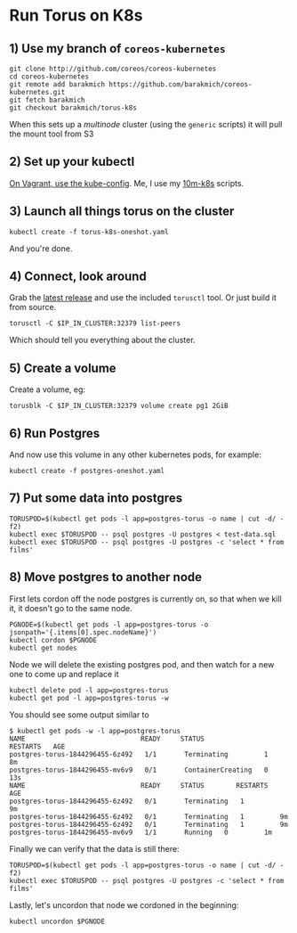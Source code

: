 # Run Torus on K8s

## 1) Use my branch of `coreos-kubernetes`

```
git clone http://github.com/coreos/coreos-kubernetes
cd coreos-kubernetes
git remote add barakmich https://github.com/barakmich/coreos-kubernetes.git
git fetch barakmich
git checkout barakmich/torus-k8s
```

When this sets up a *multinode* cluster (using the `generic` scripts) it will pull the mount tool from S3

## 2) Set up your kubectl

[On Vagrant, use the kube-config](https://coreos.com/kubernetes/docs/latest/kubernetes-on-vagrant.html). Me, I use my [10m-k8s](https://github.com/barakmich/10m-k8s) scripts.

## 3) Launch all things torus on the cluster

```
kubectl create -f torus-k8s-oneshot.yaml
```

And you're done.

## 4) Connect, look around

Grab the [latest release](https://github.com/coreos/torus/releases) and use the included `torusctl` tool. Or just build it from source.

```
torusctl -C $IP_IN_CLUSTER:32379 list-peers
```

Which should tell you everything about the cluster. 

## 5) Create a volume

Create a volume, eg:

```
torusblk -C $IP_IN_CLUSTER:32379 volume create pg1 2GiB
```

## 6) Run Postgres

And now use this volume in any other kubernetes pods, for example:

```
kubectl create -f postgres-oneshot.yaml
```

## 7) Put some data into postgres

```
TORUSPOD=$(kubectl get pods -l app=postgres-torus -o name | cut -d/ -f2)
kubectl exec $TORUSPOD -- psql postgres -U postgres < test-data.sql
kubectl exec $TORUSPOD -- psql postgres -U postgres -c 'select * from films'
```

## 8) Move postgres to another node

First lets cordon off the node postgres is currently on, so that when we kill
it, it doesn't go to the same node.
```
PGNODE=$(kubectl get pods -l app=postgres-torus -o jsonpath='{.items[0].spec.nodeName}')
kubectl cordon $PGNODE
kubectl get nodes
```

Node we will delete the existing postgres pod, and then watch for a new one
to come up and replace it
```
kubectl delete pod -l app=postgres-torus
kubectl get pod -l app=postgres-torus -w
```

You should see some output similar to
```
$ kubectl get pods -w -l app=postgres-torus
NAME                             READY     STATUS              RESTARTS   AGE
postgres-torus-1844296455-6z492   1/1       Terminating         1          8m
postgres-torus-1844296455-mv6v9   0/1       ContainerCreating   0          13s
NAME                             READY     STATUS        RESTARTS   AGE
postgres-torus-1844296455-6z492   0/1       Terminating   1          9m
postgres-torus-1844296455-6z492   0/1       Terminating   1         9m
postgres-torus-1844296455-6z492   0/1       Terminating   1         9m
postgres-torus-1844296455-mv6v9   1/1       Running   0         1m
```

Finally we can verify that the data is still there:

```
TORUSPOD=$(kubectl get pods -l app=postgres-torus -o name | cut -d/ -f2)
kubectl exec $TORUSPOD -- psql postgres -U postgres -c 'select * from films'
```

Lastly, let's uncordon that node we cordoned in the beginning:

```
kubectl uncordon $PGNODE
```

